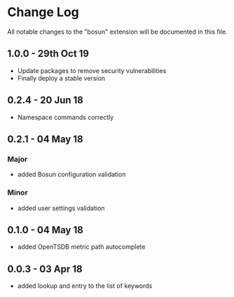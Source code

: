 # Change Log

All notable changes to the "bosun" extension will be documented in this file.

## 1.0.0 - 29th Oct 19

- Update packages to remove security vulnerabilities
- Finally deploy a stable version

## 0.2.4 - 20 Jun 18

- Namespace commands correctly

## 0.2.1 - 04 May 18

### Major

- added Bosun configuration validation

### Minor

- added user settings validation

## 0.1.0 - 04 May 18

- added OpenTSDB metric path autocomplete

## 0.0.3 - 03 Apr 18

- added lookup and entry to the list of keywords